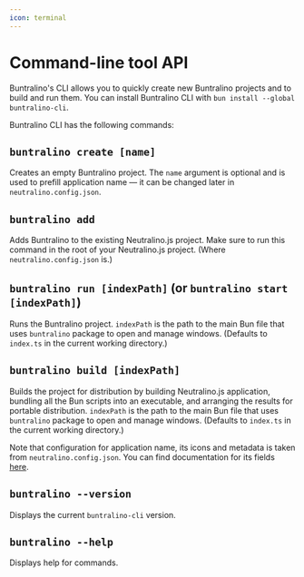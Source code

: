 ```yaml
---
icon: terminal
---
```


# Command-line tool API

Buntralino's CLI allows you to quickly create new Buntralino projects and to build and run them. You can install Buntralino CLI with `bun install --global buntralino-cli`.

Buntralino CLI has the following commands:

## `buntralino create [name]`

Creates an empty Buntralino project. The `name` argument is optional and is used to prefill application name — it can be changed later in `neutralino.config.json`.

## `buntralino add`

Adds Buntralino to the existing Neutralino.js project. Make sure to run this command in the root of your Neutralino.js project. (Where `neutralino.config.json` is.)

## `buntralino run [indexPath]` (or `buntralino start [indexPath]`)

Runs the Buntralino project. `indexPath` is the path to the main Bun file that uses `buntralino` package to open and manage windows. (Defaults to `index.ts` in the current working directory.)

## `buntralino build [indexPath]`

Builds the project for distribution by building Neutralino.js application, bundling all the Bun scripts into an executable, and arranging the results for portable distribution. `indexPath` is the path to the main Bun file that uses `buntralino` package to open and manage windows. (Defaults to `index.ts` in the current working directory.)

Note that configuration for application name, its icons and metadata is taken from `neutralino.config.json`. You can find documentation for its fields [here](https://neutralino.js.org/docs/configuration/neutralino.config.json).

## `buntralino --version`

Displays the current `buntralino-cli` version.

## `buntralino --help`

Displays help for commands.